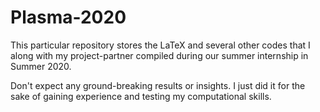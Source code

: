 # Plasma-2020

This particular repository stores the LaTeX and several other codes that I along with my project-partner compiled during our summer internship in Summer 2020.

Don't expect any ground-breaking results or insights. I just did it for the sake of gaining experience and testing my computational skills.

